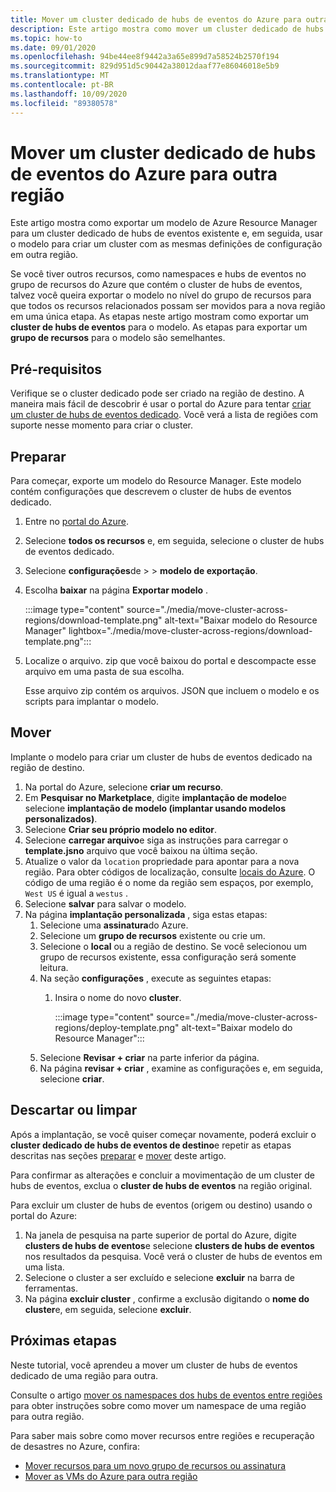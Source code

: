 ```yaml
---
title: Mover um cluster dedicado de hubs de eventos do Azure para outra região | Microsoft Docs
description: Este artigo mostra como mover um cluster dedicado de hubs de eventos do Azure da região atual para outra região.
ms.topic: how-to
ms.date: 09/01/2020
ms.openlocfilehash: 94be44ee8f9442a3a65e899d7a58524b2570f194
ms.sourcegitcommit: 829d951d5c90442a38012daaf77e86046018e5b9
ms.translationtype: MT
ms.contentlocale: pt-BR
ms.lasthandoff: 10/09/2020
ms.locfileid: "89380578"
---
```

# <a name="move-an-azure-event-hubs-dedicated-cluster-to-another-region"></a>Mover um cluster dedicado de hubs de eventos do Azure para outra região
Este artigo mostra como exportar um modelo de Azure Resource Manager para um cluster dedicado de hubs de eventos existente e, em seguida, usar o modelo para criar um cluster com as mesmas definições de configuração em outra região. 

Se você tiver outros recursos, como namespaces e hubs de eventos no grupo de recursos do Azure que contém o cluster de hubs de eventos, talvez você queira exportar o modelo no nível do grupo de recursos para que todos os recursos relacionados possam ser movidos para a nova região em uma única etapa. As etapas neste artigo mostram como exportar um **cluster de hubs de eventos** para o modelo. As etapas para exportar um **grupo de recursos** para o modelo são semelhantes. 

## <a name="prerequisites"></a>Pré-requisitos
Verifique se o cluster dedicado pode ser criado na região de destino. A maneira mais fácil de descobrir é usar o portal do Azure para tentar [criar um cluster de hubs de eventos dedicado](event-hubs-dedicated-cluster-create-portal.md). Você verá a lista de regiões com suporte nesse momento para criar o cluster. 

## <a name="prepare"></a>Preparar
Para começar, exporte um modelo do Resource Manager. Este modelo contém configurações que descrevem o cluster de hubs de eventos dedicado.

1. Entre no [portal do Azure](https://portal.azure.com).
2. Selecione **todos os recursos** e, em seguida, selecione o cluster de hubs de eventos dedicado.
3. Selecione **configurações**de >  >  **modelo de exportação**.
4. Escolha **baixar** na página **Exportar modelo** .

    :::image type="content" source="./media/move-cluster-across-regions/download-template.png" alt-text="Baixar modelo do Resource Manager" lightbox="./media/move-cluster-across-regions/download-template.png":::
5. Localize o arquivo. zip que você baixou do portal e descompacte esse arquivo em uma pasta de sua escolha.

   Esse arquivo zip contém os arquivos. JSON que incluem o modelo e os scripts para implantar o modelo.


## <a name="move"></a>Mover

Implante o modelo para criar um cluster de hubs de eventos dedicado na região de destino. 


1. Na portal do Azure, selecione **criar um recurso**.
2. Em **Pesquisar no Marketplace**, digite **implantação de modelo**e selecione **implantação de modelo (implantar usando modelos personalizados)**.
5. Selecione **Criar seu próprio modelo no editor**.
6. Selecione **carregar arquivo**e siga as instruções para carregar o **template.jsno** arquivo que você baixou na última seção.
1. Atualize o valor da `location` propriedade para apontar para a nova região. Para obter códigos de localização, consulte [locais do Azure](https://azure.microsoft.com/global-infrastructure/locations/). O código de uma região é o nome da região sem espaços, por exemplo, `West US` é igual a `westus` .
1. Selecione **salvar** para salvar o modelo. 
1. Na página **implantação personalizada** , siga estas etapas: 
    1. Selecione uma **assinatura**do Azure. 
    2. Selecione um **grupo de recursos** existente ou crie um. 
    3. Selecione o **local** ou a região de destino. Se você selecionou um grupo de recursos existente, essa configuração será somente leitura. 
    4. Na seção **configurações** , execute as seguintes etapas:    
        1. Insira o nome do novo **cluster**. 

            :::image type="content" source="./media/move-cluster-across-regions/deploy-template.png" alt-text="Baixar modelo do Resource Manager":::
    5. Selecione **Revisar + criar** na parte inferior da página. 
    1. Na página **revisar + criar** , examine as configurações e, em seguida, selecione **criar**.  

## <a name="discard-or-clean-up"></a>Descartar ou limpar
Após a implantação, se você quiser começar novamente, poderá excluir o **cluster dedicado de hubs de eventos de destino**e repetir as etapas descritas nas seções [preparar](#prepare) e [mover](#move) deste artigo.

Para confirmar as alterações e concluir a movimentação de um cluster de hubs de eventos, exclua o **cluster de hubs de eventos** na região original. 

Para excluir um cluster de hubs de eventos (origem ou destino) usando o portal do Azure:

1. Na janela de pesquisa na parte superior de portal do Azure, digite **clusters de hubs de eventos**e selecione **clusters de hubs de eventos** nos resultados da pesquisa. Você verá o cluster de hubs de eventos em uma lista.
2. Selecione o cluster a ser excluído e selecione **excluir** na barra de ferramentas. 
3. Na página **excluir cluster** , confirme a exclusão digitando o **nome do cluster**e, em seguida, selecione **excluir**. 

## <a name="next-steps"></a>Próximas etapas
Neste tutorial, você aprendeu a mover um cluster de hubs de eventos dedicado de uma região para outra. 

Consulte o artigo [mover os namespaces dos hubs de eventos entre regiões](move-across-regions.md) para obter instruções sobre como mover um namespace de uma região para outra região. 

Para saber mais sobre como mover recursos entre regiões e recuperação de desastres no Azure, confira:

- [Mover recursos para um novo grupo de recursos ou assinatura](../azure-resource-manager/management/move-resource-group-and-subscription.md)
- [Mover as VMs do Azure para outra região](../site-recovery/azure-to-azure-tutorial-migrate.md)
